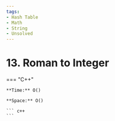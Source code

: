 ```yaml
---
tags:
- Hash Table
- Math
- String
- Unsolved
---
```



# 13. Roman to Integer

=== "C++"

    **Time:** O()

    **Space:** O()

    ``` c++
    ```